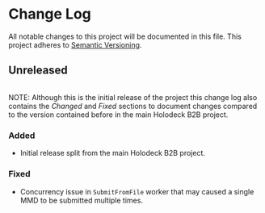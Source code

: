 # Change Log
All notable changes to this project will be documented in this file.
This project adheres to [Semantic Versioning](http://semver.org/).

## Unreleased
######
NOTE: Although this is the initial release of the project this change log also contains the
_Changed_ and _Fixed_ sections to document changes compared to the version contained before
in the main Holodeck B2B project. 

### Added
* Initial release split from the main Holodeck B2B project.

### Fixed  
* Concurrency issue in `SubmitFromFile` worker that may caused a single MMD to be submitted multiple times.


